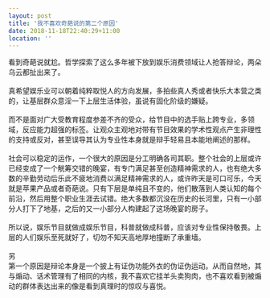 ```yaml
---
layout: post
title: '我不喜欢奇葩说的第二个原因'
date: 2018-11-18T22:40:29+11:00
location: ''
---
```


看到奇葩说就尬。哲学探索了这么多年被下放到娱乐消费领域让人抢答辩论，两朵乌云都扯出来了。<br />
<br />
真希望娱乐业可以朝着纯粹取悦人的方向发展，多拍些真人秀或者快乐大本营之类的，让基层群众意淫一下上层生活体验，虽说有固化阶级的嫌疑。<br />
<br />
而不是面对广大受教育程度参差不齐的受众，给节目中的选手贴上跨专业，多领域，反应能力超强的标签。让观众主观地对带有节目效果的学术性观点产生非理性的支持或反对，甚至误导其认为专业性本身就是辩手轻易且本能地阐述的那样。<br />
<br />
社会可以稳定的运作，一个很大的原因是分工明确各司其职。整个社会的上层或许已经变成了一个觥筹交错的晚宴，有专门满足甚至创造精神需求的人，也有绝大多数的辛勤劳动后乐此不疲地消费以满足精神需求的人，或许昨天是可口可乐，今天就是苹果产品或者奇葩说。只有下层是单纯且不变的，他们散落到人类认知的每个前沿，然后用整个职业生涯去试错。绝大多数都沉没在历史的长河里，只有一小部分人打下了地基，之后的又一小部分人构建起了这场晚宴的房子。<br />
<br />
所以说，娱乐节目就做成娱乐节目，科普就做成科普，应该对专业性保持敬畏。上层的人们娱乐至死就好了，切勿不知天高地厚地撞断了承重墙。<br />
<br />
另<br />
第一个原因是辩论本身是一个披上有证伪功能外衣的伪证伪运动。从而自然地，其与煽动、话术管理有了相同的内核，我不喜欢它挂羊头卖狗肉，也不喜欢看到被煽动的群体表达出来的像是看到真理时的惊叹与喜悦。